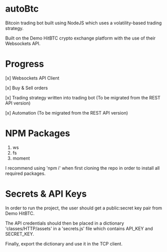 # autoBtc
Bitcoin trading bot built using NodeJS which uses a volatility-based trading strategy.

Built on the Demo HitBTC crypto exchange platform with the use of their Websockets API.

# Progress
[x] Websockets API Client

[x] Buy & Sell orders 

[x] Trading strategy written into trading bot (To be migrated from the REST API version)

[x] Automation (To be migrated from the REST API version)


# NPM Packages
1. ws
2. fs
3. moment

I recommend using 'npm i' when first cloning the repo in order to install all required packages.

# Secrets & API Keys
In order to run the project, the user should get a public:secret key pair from Demo HitBTC.

The API credentials should then be placed in a dictionary 'classes/HTTP/assets' in a 'secrets.js' file which contains API_KEY and SECRET_KEY. 

Finally, export the dictionary and use it in the TCP client.
